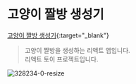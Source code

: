 # 고양이 짤방 생성기

[고양이 짤방 생성기](https://eun-ng-cat-jjal-maker.netlify.app){:target="\_blank"}

> 고양이 짤방을 생성하는 리액트 앱입니다.  
> 리액트 토이 프로젝트입니다.

![328234-0-resize](https://user-images.githubusercontent.com/3839771/149098995-0b89419a-58fb-494a-ade3-27aae5342553.gif)
